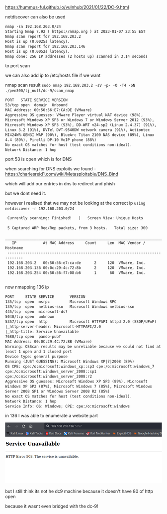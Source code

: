 https://hummus-ful.github.io/vulnhub/2021/01/22/DC-9.html

netdiscover can also be used
```
nmap -sn 192.168.203.0/24
Starting Nmap 7.92 ( https://nmap.org ) at 2023-01-07 23:55 EST
Nmap scan report for 192.168.203.2
Host is up (0.0025s latency).
Nmap scan report for 192.168.203.146
Host is up (0.0052s latency).
Nmap done: 256 IP addresses (2 hosts up) scanned in 3.14 seconds
```

to port scan


we can also add ip to /etc/hosts file if we want

nmap scan result
`sudo nmap 192.168.203.2 -sV -p- -O -T4 -oN ./pen300/tj_null/dc-9/scan_nmap
`

```
PORT   STATE SERVICE VERSION
53/tcp open  domain  Unbound
MAC Address: 00:50:56:E7:CA:DE (VMware)
Aggressive OS guesses: VMware Player virtual NAT device (98%), Microsoft Windows XP SP3 or Windows 7 or Windows Server 2012 (93%), Microsoft Windows XP SP3 (93%), DD-WRT v24-sp2 (Linux 2.4.37) (91%), Linux 3.2 (91%), DVTel DVT-9540DW network camera (91%), Actiontec MI424WR-GEN3I WAP (90%), BlueArc Titan 2100 NAS device (89%), Linux 4.4 (89%), Pirelli DP-10 VoIP phone (88%)
No exact OS matches for host (test conditions non-ideal).
Network Distance: 1 hop

```

port 53 is open which is for DNS

when searching for DNS exploits we found - https://charlesreid1.com/wiki/Metasploitable/DNS_Bind

which will add our entries in dns to redirect and phish

but we dont need it.

however i realised that we may not be looking at the correct ip
`using netdiscover -r 192.168.203.0/24`

```
 Currently scanning: Finished!   |   Screen View: Unique Hosts                                                     
                                                                                                                   
 5 Captured ARP Req/Rep packets, from 3 hosts.   Total size: 300                                                   
 _____________________________________________________________________________
   IP            At MAC Address     Count     Len  MAC Vendor / Hostname      
 -----------------------------------------------------------------------------
 192.168.203.2   00:50:56:e7:ca:de      2     120  VMware, Inc.                                                    
 192.168.203.136 00:0c:29:4c:72:8b      2     120  VMware, Inc.                                                    
 192.168.203.254 00:50:56:f7:08:b6      1      60  VMware, Inc.                                                    


```

now nmapping 136 ip
```
PORT     STATE SERVICE       VERSION
135/tcp  open  msrpc         Microsoft Windows RPC
139/tcp  open  netbios-ssn   Microsoft Windows netbios-ssn
445/tcp  open  microsoft-ds?
5040/tcp open  unknown
5357/tcp open  http          Microsoft HTTPAPI httpd 2.0 (SSDP/UPnP)
|_http-server-header: Microsoft-HTTPAPI/2.0
|_http-title: Service Unavailable
7680/tcp open  pando-pub?
MAC Address: 00:0C:29:4C:72:8B (VMware)
Warning: OSScan results may be unreliable because we could not find at least 1 open and 1 closed port
Device type: general purpose
Running (JUST GUESSING): Microsoft Windows XP|7|2008 (89%)
OS CPE: cpe:/o:microsoft:windows_xp::sp3 cpe:/o:microsoft:windows_7 cpe:/o:microsoft:windows_server_2008::sp1 cpe:/o:microsoft:windows_server_2008:r2
Aggressive OS guesses: Microsoft Windows XP SP3 (89%), Microsoft Windows XP SP2 (87%), Microsoft Windows 7 (85%), Microsoft Windows Server 2008 SP1 or Windows Server 2008 R2 (85%)
No exact OS matches for host (test conditions non-ideal).
Network Distance: 1 hop
Service Info: OS: Windows; CPE: cpe:/o:microsoft:windows

```

in 136 I was able to enumerate a website part

![](./136_http.png)

but I still think its not he dc9 machine because it doesn't have 80 of http open

because it wasnt even bridged with the dc-9!




